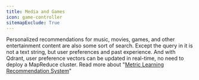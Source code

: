 ```yaml
---
title: Media and Games
icon: game-controller
sitemapExclude: True
---
```


Personalized recommendations for music, movies, games, and other entertainment content are also some sort of search.
Except the query in it is not a text string, but user preferences and past experience.
And with Qdrant, user preference vectors can be updated in real-time, no need to deploy a MapReduce cluster. Read more about "[Metric Learning Recommendation System](https://arxiv.org/abs/1803.00202)"
